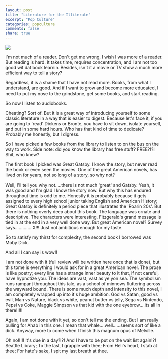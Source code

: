 ```yaml
---
layout: post
title: "Literature for the Illiterate"
excerpt: "Pop Culture"
categories: popculture
comments: false
share: true
---
```


![](https://img.thedailybeast.com/image/upload/c_crop,d_placeholder_euli9k,h_2604,w_4630,x_0,y_0/dpr_2.0/c_limit,w_740/fl_lossy,q_auto/v1506124330/170901-jones-audio-books-tease_cdffhh)



I'm not much of a reader. Don't get me wrong, I wish I was more of a reader. But reading is hard. It takes time, requires concentration, and I am not too good wit dat book learnin. Besides, isn't it a movie or TV show a much more efficient way to tell a story?


Regardless, it is a shame that I have not read more. Books, from what I understand, are good. And if I want to grow and become more educated, I need to put my nose to the grindstone, get some books, and start reading.


So now I listen to audiobooks.


Cheating? Sort of. But it is a great way of introducing yourself to some classic literature in a way that is easier to digest. Because let's face it, if you are going to 'read' Dickens or Bronte, you have to sit down, isolate yourself, and put in some hard hours. Who has that kind of time to dedicate? Probably me honestly, but I digress. 

So I have picked a few books from the library to listen to on the bus on the way to work. Side note: did you know the library has free stuff? FREE?!?! Shit, who knew? 

The first book I picked was Great Gatsby. I know the story, but never read the book or even seen the movies. One of the great American novels, has lived on for years, not so long of a story, so why not?


Well, I'll tell you why not.....there is not much 'great' and Gatsby. Yeah, it was good and I'm glad I know the story now. But why this has endured throughout time is odd to me. Honestly it is probably because it gets assigned to every high school junior taking English and American History; Great Gatsby is definitely a period piece that illustrates the 'Roarin 20s'. But there is nothing overly deep about this book. The language was ornate and descriptive. The characters were interesting. Fitzgerald's grand message is tied in at the end in a very well done way. But great American novel? Survey says..............X!!! Just not ambitious enough for my taste.


So to satisfy my thirst for complexity, the second book I borrowed was Moby Dick.

And all I can say is wow!!


I am not done with it (full review will be written here once that is done), but this tome is everything I would ask for in a great American novel. The prose is like poetry; every line has a strange inner beauty to it that, if not careful, have hypnotize you. The ideas are vast, vast as ye yon sea. The symbolism runs rampant throughout this tale, as a school of minnows fluttering across the wayward bound. There is some much depth and intensity to this novel, I am completely wrapped up into it's huge ambition. God vs Satan, good vs evil, Man vs Nature, black vs white, peanut butter vs jelly, Sega vs Nintendo, Pepsi vs Coke, Maggie Simpson vs that kid with the one eyebrow....its all in there!!!!!

Again, I am not done with it yet, so don't tell me the ending. But I am really pulling for Ahab in this one. I mean that whale....well......seems sort of like a dick. Anyway, more to come when I finish this magnum opus of Melville.



Oh no!!!!! It's due in a day?!?! And I have to be put on the wait list again!?! Seattle Library; To the last, I grapple with thee; From Hell's heart, I stab at thee; For hate's sake, I spit my last breath at thee.

